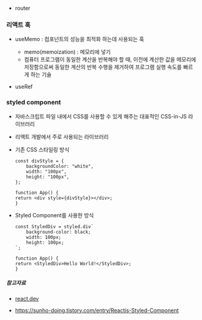 
- router

### 리액트 훅

- useMemo : 컴포넌트의 성능을 최적화 하는데 사용되는 훅
    - memo(memoization) : 메모리에 넣기
    - 컴퓨터 프로그램이 동일한 계산을 반복해야 할 때, 이전에 계산한 값을 메모리에 저장함으로써 동일한 계산의 반복 수행을 제거하여 프로그램 실행 속도를 빠르게 하는 기술


- useRef

### styled component

- 자바스크립트 파일 내에서 CSS를 사용할 수 있게 해주는 대표적인 CSS-in-JS 라이브러리
- 리액트 개발에서 주로 사용되는 라이브러리

- 기존 CSS 스타일링 방식
    ```
    const divStyle = {
        backgroundColor: "white",
        width: "100px",
        height: "100px",
    };

    function App() {
    return <div style={divStyle}></div>;
    }
    ```

- Styled Component를 사용한 방식
    ```
    const StyledDiv = styled.div`
        background-color: black;
        width: 100px;
        height: 100px;
    `;

    function App() {
    return <StyledDiv>Hello World!</StyledDiv>;
    }
    ```


##### 참고자료
- [react.dev](https://react.dev/blog/2023/03/16/introducing-react-dev)

- https://sunho-doing.tistory.com/entry/Reactjs-Styled-Component